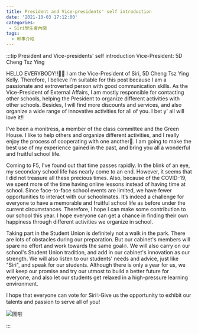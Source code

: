 ```yaml
---
title: President and Vice-presidents' self introduction
date: '2021-10-03 17:12:00'
categories:
 - Siri學生會內閣
tags:
  - 幹事介紹
---
```


:::tip President and Vice-presidents' self introduction
Vice-President: 5D Cheng Tsz Ying

HELLO EVERYBODY!!🙌🏻 I am the Vice-President of Siri, 5D Cheng Tsz Ying Kelly. Therefore, I believe I'm suitable for this post because I am a passionate and extroverted person with good communication skills. As the Vice-President of External Affairs, I am mostly responsible for contacting other schools, helping the President to organize different activities with other schools. Besides, I will find more discounts and services, and also organize a wide range of innovative activities for all of you. I bet y' all will love it!!

I've been a monitress, a member of the class committee and the Green House. I like to help others and organize different activities, and I really enjoy the process of cooperating with one another🥰. I am going to make the best use of my experience gained in the past, and bring you all a wonderful and fruitful school life.

Coming to F5, I've found out that time passes rapidly. In the blink of an eye, my secondary school life has nearly come to an end. However, it seems that I did not treasure all these precious times. Also, because of the COVID-19, we spent more of the time having online lessons instead of having time at school. Since face-to-face school events are limited, we have fewer opportunities to interact with our schoolmates. It’s indeed a challenge for everyone to have a memorable and fruitful school life as before under the current circumstances. Therefore, I hope I can make some contribution to our school this year. I hope everyone can get a chance in finding their own happiness through different activities we organize in school.

Taking part in the Student Union is definitely not a walk in the park. There are lots of obstacles during our preparation. But our cabinet's members will spare no effort and work towards the same goal🔥. We will also carry on our school's Student Union tradition, and add in our cabinet's innovation as our strength. We will also listen to our students' needs and advice, just like "Siri", and speak for our students. Although there is only a year for us, we will keep our promise and try our utmost to build a better future for everyone, and also let our students get relaxed in a high-pressure learning environment.

I hope that everyone can vote for Siri✨Give us the opportunity to exhibit our talents and passion to serve all of you!


![圖啦](../img/r/kelly.png)

:::